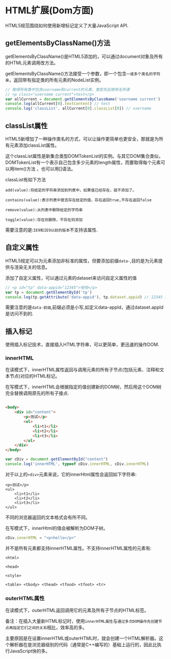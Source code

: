 # HTML扩展(Dom方面)

HTML5规范围绕如何使用新增标记定义了大量JavaScript API.

## getElementsByClassName()方法

getElementsByClassName()是HTML5添加的，可以通过document对象及所有的HTML元素调用改方法。

getElementsByClassName()方法接受一个参数，即一个包含`一或多个类名的字符串`，返回带有指定类的所有元素的NodeList实例。

```javascript
// 取得所有类中包含username和current的元素，类型先后顺序无所谓
// <p class="username current">test</p>
var allCurrent = document.getElementsByClassName('username current')
console.log(allCurrent[0].textContent) // test
console.log('classList', allCurrent[0].classList[0]) // username
```

## classList属性

HTML5新增加了一种操作类名的方式，可以让操作更简单也更安全，那就是为所有元素添加classList属性。

这个classList属性是新集合类型DOMTokenList的实例。与其它DOM集合类似，DOMTokenList有一个表示自己包含多少元素的length属性，而要取得每个元素可以用item()方法 ，也可以用[]语法。

classList有如下方法

```
add(value):将给定的字符串添加到列表中，如果值已经存在，就不添加了。

contains(value):表示列表中是否存在给定的值，存在返回true,不存在返回false

remove(value):从列表中删除给定的字符串

toggle(value):存在则删除，不存在则添加
```

需要注意的是:`IE9和IE9以前的版本`不支持该属性.

## 自定义属性

HTML5规定可以为元素添加非标准的属性，但要添加前缀`data-`,目的是为元素提供与渲染无关的信息。

添加了自定义属性，可以通过元素的dataset来访问自定义属性的值

```javascript
// <p id="tp" data-appid="12345">哈哈</p>
var tp = document.getElementById('tp')
console.log(tp.getAttribute('data-appid'), tp.dataset.appid) // 12345 12345
```

需要注意的是`data-前缀`,前缀必须是小写,如定义data-appId，通过dataset.appId是访问不到的.

## 插入标记

使用插入标记技术，直接插入HTML字符串，可以更简单，更迅速的操作DOM.

### innerHTML

在读模式下，innerHTML属性返回与调用元素的所有子节点(包括元素、注释和文本节点)对应的HTML标记。

在写模式下，innerHTML会根据指定的值创建新的DOM树，然后用这个DOM树完全替换调用原先的所有子接点.

```html

<body>
    <div id="content">
        <p>测试</p>
        <ul>
            <li>t1</li>
            <li>t2</li>
            <li>t3</li>
        </ul>
    </div>
</body>
```

```javascript
var cDiv = document.getElementById("content")
console.log('innerHTML', typeof cDiv.innerHTML, cDiv.innerHTML)
```

对于以上的`<div>`元素来说，它的innerHtml属性会返回如下字符串:

```
<p>测试</p>
<ul>
    <li>t1</li>
    <li>t2</li>
    <li>t3</li>
</ul>
```

不同的浏览器返回的文本格式会有所不同。

在写模式下，innerHtml的值会被解析为DOM子树。

```javascript
cDiv.innerHTML = "<p>hello</p>"
```

并不是所有元素都支持innerHTML属性。不支持innerHTML属性的元素有:

```
<html>

<head>

<style>

<table> <tbody> <thead> <tfood> <tfoot> <tr>
```

### outerHTML属性

在读模式下，outerHTML返回调用它的元素及所有子节点的HTML标签。

备注：在插入大量新HTML标记时，使用`innerHTML属性`与`通过多次DOM操作先创建节点再指定它们之间的关系`相比，效率高的多。

主要原因是在设置innerHTML或outerHTML时，就会创建一个HTML解析器。这个解析器在是浏览器级别的代码（通常是C++编写的）基础上运行的，因此比执行JavaScript快的多。
